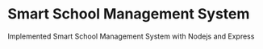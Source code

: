 # Smart School Management System
Implemented Smart School Management System with Nodejs and Express


